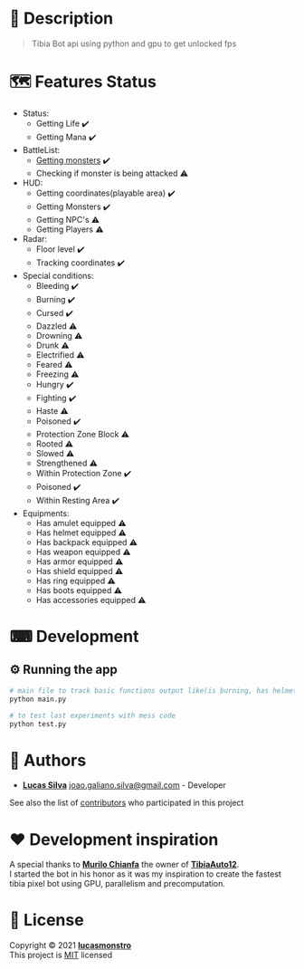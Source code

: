 # 📝 Description

> Tibia Bot api using python and gpu to get unlocked fps

# 🗺️ Features Status

- Status:
  - Getting Life :heavy_check_mark:
  - Getting Mana :heavy_check_mark:
- BattleList:
  - [Getting monsters](battleList/docs/README.md) :heavy_check_mark:
  - Checking if monster is being attacked :warning:
- HUD:
  - Getting coordinates(playable area) :heavy_check_mark:
  - Getting Monsters :heavy_check_mark:
  - Getting NPC's :warning:
  - Getting Players :warning:
- Radar:
  - Floor level :heavy_check_mark:
  - Tracking coordinates :heavy_check_mark:
- Special conditions:
  - Bleeding :heavy_check_mark:
  - Burning :heavy_check_mark:
  - Cursed :heavy_check_mark:
  - Dazzled :warning:
  - Drowning :warning:
  - Drunk :warning:
  - Electrified :warning:
  - Feared :warning:
  - Freezing :warning:
  - Hungry :heavy_check_mark:
  - Fighting :heavy_check_mark:
  - Haste :warning:
  - Poisoned :heavy_check_mark:
  - Protection Zone Block :warning:
  - Rooted :warning:
  - Slowed :warning:
  - Strengthened :warning:
  - Within Protection Zone :heavy_check_mark:
  - Poisoned :heavy_check_mark:
  - Within Resting Area :heavy_check_mark:
- Equipments:
  - Has amulet equipped :warning:
  - Has helmet equipped :warning:
  - Has backpack equipped :warning:
  - Has weapon equipped :warning:
  - Has armor equipped :warning:
  - Has shield equipped :warning:
  - Has ring equipped :warning:
  - Has boots equipped :warning:
  - Has accessories equipped :warning:

# ⌨ Development

## ⚙ Running the app

```bash
# main file to track basic functions output like(is burning, has helmet equipped, etc)
python main.py

# to test last experiments with mess code
python test.py
```

# 👷 Authors

- [**Lucas Silva**](https://github.com/lucasmonstro) joao.galiano.silva@gmail.com -
  Developer

See also the list of [contributors](../../graphs/contributors) who participated
in this project

# ❤️ Development inspiration

A special thanks to [**Murilo Chianfa**](https://github.com/MuriloChianfa) the owner of [**TibiaAuto12**](https://github.com/MuriloChianfa/TibiaAuto12).  
I started the bot in his honor as it was my inspiration to create the fastest tibia pixel bot using GPU, parallelism and precomputation.

# 📝 License

Copyright © 2021 [**lucasmonstro**](https://github.com/lucasmonstro)  
This project is [MIT](https://opensource.org/licenses/MIT) licensed
